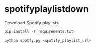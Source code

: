 # spotifyplaylistdown

Download Spotify playlists

```python
pip install -r requirements.txt
```
```python
python spotfy.py <spotify_playlist_url>
```
